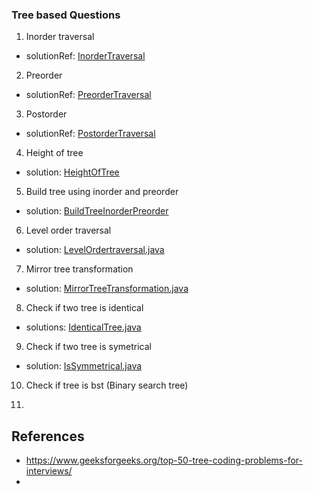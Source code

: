 ### Tree based Questions

1. Inorder traversal 
- solutionRef: [InorderTraversal](https://github.com/keshav-repo/Data-strucure-algorithms-Java/blob/master/src/main/java/com/learning/tree/InorderTraversal.java)
2. Preorder 
- solutionRef: [PreorderTraversal](https://github.com/keshav-repo/Data-strucure-algorithms-Java/blob/master/src/main/java/com/learning/tree/PreorderTraversal.java)
3. Postorder
- solutionRef: [PostorderTraversal](https://github.com/keshav-repo/Data-strucure-algorithms-Java/blob/master/src/main/java/com/learning/tree/PostorderTraversal.java)
4. Height of tree 
- solution: [HeightOfTree](https://github.com/keshav-repo/Data-strucure-algorithms-Java/blob/master/src/main/java/com/learning/tree/HeightOfTree.java)
5. Build tree using inorder and preorder 
- solution: [BuildTreeInorderPreorder](https://github.com/keshav-repo/Data-strucure-algorithms-Java/blob/master/src/main/java/com/learning/tree/BuildTreeInorderPreorder.java)
6. Level order traversal 
- solution: [LevelOrdertraversal.java](https://github.com/keshav-repo/Data-strucure-algorithms-Java/blob/master/src/main/java/com/learning/tree/LevelOrdertraversal.java.java)
7. Mirror tree transformation 
- solution: [MirrorTreeTransformation.java](https://github.com/keshav-repo/Data-strucure-algorithms-Java/blob/master/src/main/java/com/learning/tree/MirrorTreeTransformation.java)
8. Check if two tree is identical
- solutions: [IdenticalTree.java](https://github.com/keshav-repo/Data-strucure-algorithms-Java/blob/master/src/main/java/com/learning/tree/IdenticalTree.java)
9. Check if two tree is symetrical
- solution: [IsSymmetrical.java](https://github.com/keshav-repo/Data-strucure-algorithms-Java/blob/master/src/main/java/com/learning/tree/IsSymmetrical.java)
10. Check if tree is bst (Binary search tree)

11. 



## References
- https://www.geeksforgeeks.org/top-50-tree-coding-problems-for-interviews/
- 